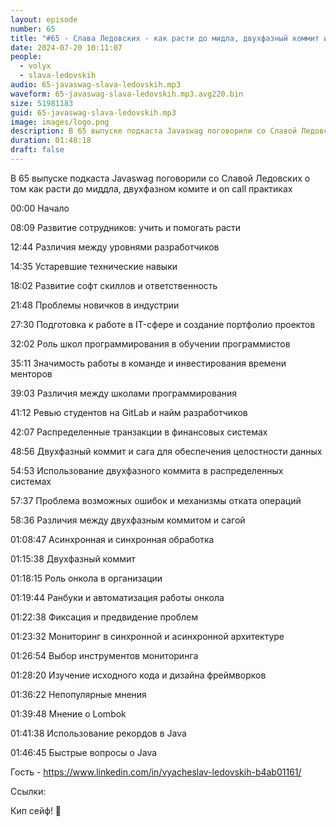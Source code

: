 ```yaml
---
layout: episode
number: 65
title: "#65 - Слава Ледовских - как расти до мидла, двухфазный коммит и oncall практики"
date: 2024-07-20 10:11:07
people:
  - volyx
  - slava-ledovskih
audio: 65-javaswag-slava-ledovskih.mp3
waveform: 65-javaswag-slava-ledovskih.mp3.avg220.bin
size: 51981183           
guid: 65-javaswag-slava-ledovskih.mp3
image: images/logo.png
description: В 65 выпуске подкаста Javaswag поговорили со Славой Ледовских о том как расти до миддла, двухфазном коммите и oncall практиках
duration: 01:48:18
draft: false
---
```


В 65 выпуске подкаста Javaswag поговорили со Славой Ледовских о том как расти до миддла, двухфазном комите и on call практиках

00:00 Начало

08:09 Развитие сотрудников: учить и помогать расти

12:44 Различия между уровнями разработчиков

14:35 Устаревшие технические навыки

18:02 Развитие софт скиллов и ответственность

21:48 Проблемы новичков в индустрии

27:30 Подготовка к работе в IT-сфере и создание портфолио проектов

32:02 Роль школ программирования в обучении программистов

35:11 Значимость работы в команде и инвестирования времени менторов

39:03 Различия между школами программирования

41:12 Ревью студентов на GitLab и найм разработчиков

42:07 Распределенные транзакции в финансовых системах

48:56 Двухфазный коммит и сага для обеспечения целостности данных

54:53 Использование двухфазного коммита в распределенных системах

57:37 Проблема возможных ошибок и механизмы отката операций

58:36 Различия между двухфазным коммитом и сагой

01:08:47 Асинхронная и синхронная обработка

01:15:38 Двухфазный коммит

01:18:15 Роль онкола в организации

01:19:44 Ранбуки и автоматизация работы онкола

01:22:38 Фиксация и предвидение проблем

01:23:32 Мониторинг в синхронной и асинхронной архитектуре

01:26:54 Выбор инструментов мониторинга

01:28:20 Изучение исходного кода и дизайна фреймворков

01:36:22 Непопулярные мнения

01:39:48 Мнение о Lombok

01:41:38 Использование рекордов в Java

01:46:45 Быстрые вопросы о Java

Гость - https://www.linkedin.com/in/vyacheslav-ledovskih-b4ab01161/

Ссылки:


Кип сейф! 🖖
